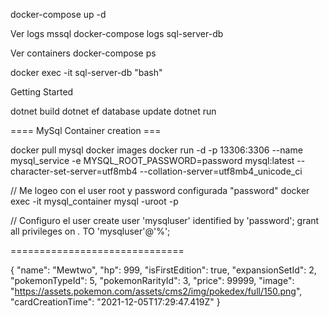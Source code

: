 docker-compose up -d

Ver logs mssql
docker-compose logs sql-server-db

Ver containers
docker-compose ps

docker exec -it sql-server-db "bash"

Getting Started

dotnet build
dotnet ef database update
dotnet run


==== MySql Container creation ===

docker pull mysql
docker images
docker run -d -p 13306:3306 --name mysql_service -e MYSQL_ROOT_PASSWORD=password mysql:latest --character-set-server=utf8mb4 --collation-server=utf8mb4_unicode_ci


// Me logeo con el user root y password configurada "password"
docker exec -it mysql_container mysql -uroot -p 

// Configuro el user
create user 'mysqluser' identified by 'password';
grant all privileges on *.* TO 'mysqluser'@'%';




==============================

{
  "name": "Mewtwo",
  "hp": 999,
  "isFirstEdition": true,
  "expansionSetId": 2,
  "pokemonTypeId": 5,
  "pokemonRarityId": 3,
  "price": 99999,
  "image": "https://assets.pokemon.com/assets/cms2/img/pokedex/full/150.png",
  "cardCreationTime": "2021-12-05T17:29:47.419Z"
}
